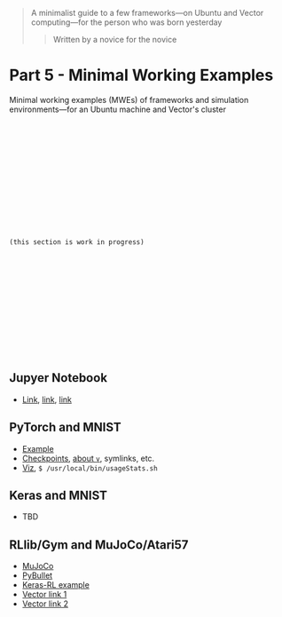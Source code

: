 > A minimalist guide to  a few frameworks⁠—on Ubuntu and Vector computing⁠—for the person who was born yesterday
>> Written by a novice for the novice

# Part 5 - Minimal Working Examples

Minimal working examples (MWEs) of frameworks and simulation environments—for an Ubuntu machine and Vector's cluster

```















(this section is work in progress)















```

## Jupyer Notebook

- [Link](https://support.vectorinstitute.ai/jupyter_notebook), [link](https://jupyter.org/install), [link](https://jupyter.readthedocs.io/en/latest/running.html#running)

## PyTorch and MNIST

- [Example](https://support.vectorinstitute.ai/wandb)
- [Checkpoints](https://support.vectorinstitute.ai/CheckpointRestartInstructions), [about `v`](https://support.vectorinstitute.ai/AboutVaughan2), symlinks, etc.
- [Viz](https://support.vectorinstitute.ai/wandb), `$ /usr/local/bin/usageStats.sh`

## Keras and MNIST

- TBD

## RLlib/Gym and MuJoCo/Atari57

- [MuJoCo](https://github.com/openai/mujoco-py/)
- [PyBullet](https://pybullet.org/wordpress/)
- [Keras-RL example](https://github.com/keras-rl/keras-rl/blob/master/examples/ddpg_mujoco.py)
- [Vector link 1](https://support.vectorinstitute.ai/mujoco_updated)
- [Vector link 2](https://support.vectorinstitute.ai/SoftwareVaughan)

